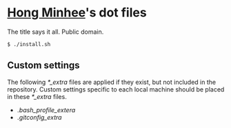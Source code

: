 [Hong Minhee][1]'s dot files
============================

The title says it all.  Public domain.

    $ ./install.sh

[1]: http://hongminhee.org/


Custom settings
---------------

The following *\*\_extra* files are applied if they exist, but not included in
the repository.  Custom settings specific to each local machine should be
placed in these *\*\_extra* files.

- *.bash\_profile\_extera*
- *.gitconfig\_extra*
